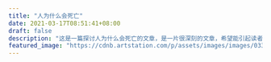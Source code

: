 ```yaml
---
title: "人为什么会死亡"
date: 2021-03-17T08:51:41+08:00
draft: false
description: "这是一篇探讨人为什么会死亡的文章，是一片很深刻的文章，希望能引起读者的共鸣，也希望能够引起大家的讨论，推动立法的进步。"
featured_image: "https://cdnb.artstation.com/p/assets/images/images/033/744/959/4k/grzegorz-chojnacki-rogue-engine.jpg"
---
```


